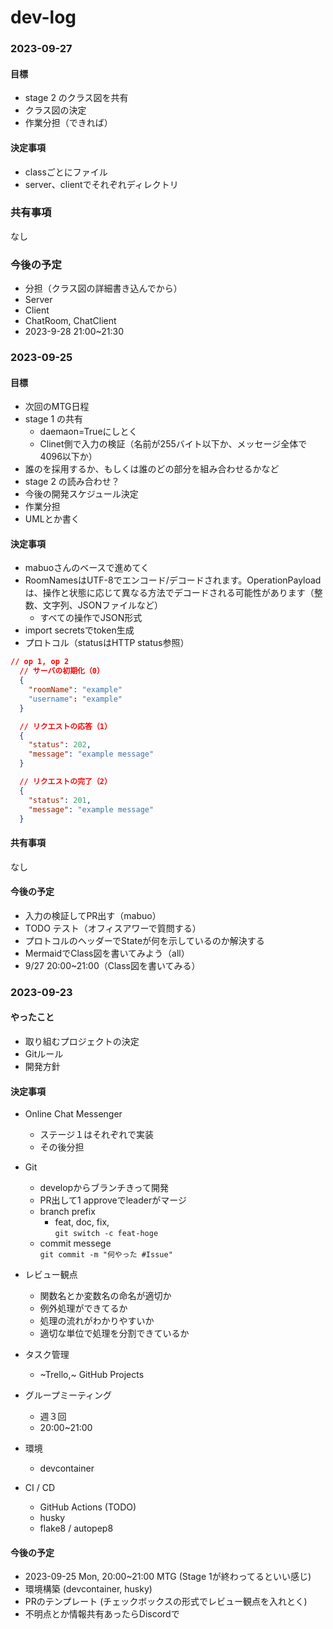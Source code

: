 # dev-log

<!-- Template
### 2023-09-25
#### 目標
#### 決定事項
### 共有事項
### 今後の予定
-->

### 2023-09-27
#### 目標
- stage 2 のクラス図を共有
- クラス図の決定
- 作業分担（できれば）

#### 決定事項
- classごとにファイル
- server、clientでそれぞれディレクトリ

### 共有事項
なし

### 今後の予定
- 分担（クラス図の詳細書き込んでから）
- Server
- Client
- ChatRoom, ChatClient
- 2023-9-28 21:00~21:30

### 2023-09-25
#### 目標
- 次回のMTG日程
- stage 1 の共有
  - daemaon=Trueにしとく
  - Clinet側で入力の検証（名前が255バイト以下か、メッセージ全体で4096以下か）
- 誰のを採用するか、もしくは誰のどの部分を組み合わせるかなど
- stage 2 の読み合わせ？
- 今後の開発スケジュール決定
- 作業分担
- UMLとか書く

#### 決定事項
- mabuoさんのベースで進めてく
- RoomNamesはUTF-8でエンコード/デコードされます。OperationPayloadは、操作と状態に応じて異なる方法でデコードされる可能性があります（整数、文字列、JSONファイルなど）
  - すべての操作でJSON形式
- import secretsでtoken生成
- プロトコル（statusはHTTP status参照）
```json
// op 1, op 2
  // サーバの初期化（0）
  {
    "roomName": "example"
    "username": "example"
  }

  // リクエストの応答（1）
  {
    "status": 202,
    "message": "example message"
  }

  // リクエストの完了（2）
  {
    "status": 201,
    "message": "example message"
  }
```

#### 共有事項
なし

#### 今後の予定
- 入力の検証してPR出す（mabuo）
- TODO テスト（オフィスアワーで質問する）
- プロトコルのヘッダーでStateが何を示しているのか解決する
- MermaidでClass図を書いてみよう（all）
- 9/27 20:00~21:00（Class図を書いてみる）

### 2023-09-23
#### やったこと
- 取り組むプロジェクトの決定
- Gitルール
- 開発方針

#### 決定事項
- Online Chat Messenger
  - ステージ１はそれぞれで実装
  - その後分担

- Git
  - developからブランチきって開発
  - PR出して1 approveでleaderがマージ
  - branch prefix
    - feat, doc, fix,
    <br>`git switch -c feat-hoge`
  - commit messege
    <br>`git commit -m "何やった #Issue"`

- レビュー観点
  - 関数名とか変数名の命名が適切か
  - 例外処理ができてるか
  - 処理の流れがわかりやすいか
  - 適切な単位で処理を分割できているか

- タスク管理
  - ~Trello,~ GitHub Projects

- グループミーティング
  - 週３回
  - 20:00~21:00

- 環境
  - devcontainer

- CI / CD
  - GitHub Actions (TODO)
  - husky
  - flake8 / autopep8

#### 今後の予定
- 2023-09-25 Mon, 20:00~21:00 MTG (Stage 1が終わってるといい感じ)
- 環境構築 (devcontainer, husky)
- PRのテンプレート (チェックボックスの形式でレビュー観点を入れとく)
- 不明点とか情報共有あったらDiscordで
